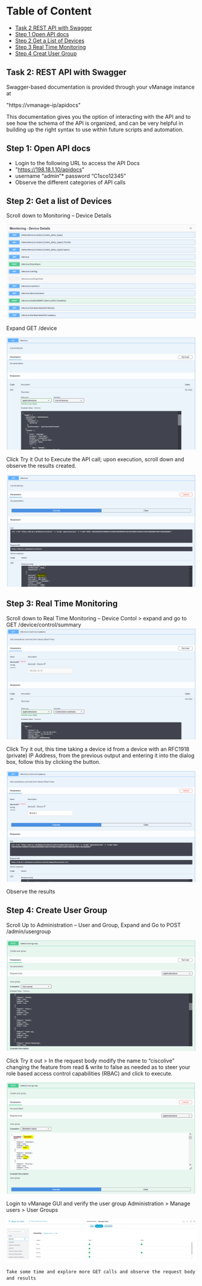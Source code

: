# Table of Content

* [Task 2 REST API with Swagger](#task-2-rest-api-with-swagger)
* [Step 1 Open API docs](#step-1-open-api-docs)
* [Step 2 Get a List of Devices](#step-2-get-a-list-of-devices)
* [Step 3 Real Time Monitoring](#step-3-real-time-monitoring)
* [Step 4 Creat User Group](#step-4-create-user-group)

## Task 2: REST API with Swagger

Swagger-based documentation is provided through your vManage instance at

"https://vmanage-ip/apidocs"

This documentation gives you the option of interacting with the API and to see how the schema of the API is organized, and can be very helpful in building up the right syntax to use within future scripts and automation.

## Step 1: Open API docs

* Login to the following URL to access the API Docs
* "https://198.18.1.10/apidocs"
* username “admin”* password “C1sco12345”
* Observe the different categories of API calls

## Step 2: Get a list of Devices

Scroll down to Monitoring – Device Details

![swagger](/images/sw1.png)

Expand GET /device

![postman](/images/sw2.png)

Click Try it Out to Execute the API call; upon execution, scroll down and observe the results created.

![postman](/images/sw3.png)

## Step 3: Real Time Monitoring

Scroll down to Real Time Monitoring – Device Contol > expand and go to GET
 /device/control/summary
![postman](/images/sw4.png)

Click Try it out, this time taking a device id from a device with an RFC1918 (private) IP Address, from the previous output and entering it into the dialog box, follow this by clicking the button.

![postman](/images/sw5.png)

Observe the results

## Step 4: Create User Group

Scroll Up to Administration – User and Group, Expand and Go to POST /admin/usergroup

![postman](/images/sw6.png)

Click Try it out > In the request body modify the name to “ciscolive” changing the feature from read & write to false as needed as to steer your role based access control capabilities (RBAC) and click to execute.

![postman](/images/sw7.png)

Login to vManage GUI and verify the user group
Administration > Manage users > User Groups

![postman](/images/sw8.png)

```Take some time and explore more GET calls and observe the request body and results```
